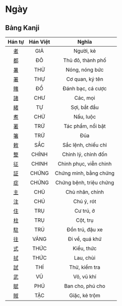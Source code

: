 <link href="styles.css" rel="stylesheet">

# Ngày

## Bảng Kanji

| Hán tự | Hán Việt | Nghĩa |
| :---: | :---: | :---: |
| [<span class="stroke-order">者</span>](https://www.tiengnhatdongian.com/kanji/giai-nghia-kanji-%E8%80%85) | GIẢ | Người, kẻ |
| [<span class="stroke-order">都</span>](https://www.tiengnhatdongian.com/kanji/giai-nghia-kanji-%E9%83%BD) | ĐÔ | Thủ đô, thành phố |
| [<span class="stroke-order">暑</span>](https://www.tiengnhatdongian.com/kanji/giai-nghia-kanji-%E6%9A%91) | THỬ | Nóng, nóng bức |
| [<span class="stroke-order">署</span>](https://www.tiengnhatdongian.com/kanji/giai-nghia-kanji-%E7%BD%B2) | THỰ | Cơ quan, ký tên |
| [<span class="stroke-order">賭</span>](https://www.tiengnhatdongian.com/kanji/giai-nghia-kanji-%E8%B3%AD) | ĐỔ | Đánh bạc, cá cược |
| [<span class="stroke-order">諸</span>](https://www.tiengnhatdongian.com/kanji/giai-nghia-kanji-%E8%AB%B8) | CHƯ | Các, mọi |
| [<span class="stroke-order">緒</span>](https://www.tiengnhatdongian.com/kanji/giai-nghia-kanji-%E7%B7%92) | TỰ | Sợi, bắt đầu |
| [<span class="stroke-order">煮</span>](https://www.tiengnhatdongian.com/kanji/giai-nghia-kanji-%E7%85%AE) | CHỬ | Nấu, luộc |
| [<span class="stroke-order">著</span>](https://www.tiengnhatdongian.com/kanji/giai-nghia-kanji-%E8%91%97) | TRỨ | Tác phẩm, nổi bật |
| [<span class="stroke-order">箸</span>](https://www.tiengnhatdongian.com/kanji/giai-nghia-kanji-%E7%AE%B8) | TRỨ | Đũa |
| [<span class="stroke-order">敕</span>](https://www.tiengnhatdongian.com/kanji/giai-nghia-kanji-%E6%95%95) | SẮC | Sắc lệnh, chiếu chỉ |
| [<span class="stroke-order">整</span>](https://www.tiengnhatdongian.com/kanji/giai-nghia-kanji-%E6%95%B4) | CHỈNH | Chỉnh lý, chỉnh đốn |
| [<span class="stroke-order">征</span>](https://www.tiengnhatdongian.com/kanji/giai-nghia-kanji-%E5%BE%81) | CHINH | Chinh phục, viễn chinh |
| [<span class="stroke-order">証</span>](https://www.tiengnhatdongian.com/kanji/giai-nghia-kanji-%E8%A8%BC) | CHỨNG | Chứng minh, bằng chứng |
| [<span class="stroke-order">症</span>](https://www.tiengnhatdongian.com/kanji/giai-nghia-kanji-%E7%97%87) | CHỨNG | Chứng bệnh, triệu chứng |
| [<span class="stroke-order">主</span>](https://www.tiengnhatdongian.com/kanji/giai-nghia-kanji-%E4%B8%BB) | CHỦ | Chủ nhân, chính |
| [<span class="stroke-order">注</span>](https://www.tiengnhatdongian.com/kanji/giai-nghia-kanji-%E6%B3%A8) | CHÚ | Chú ý, rót |
| [<span class="stroke-order">住</span>](https://www.tiengnhatdongian.com/kanji/giai-nghia-kanji-%E4%BD%8F) | TRỤ | Cư trú, ở |
| [<span class="stroke-order">柱</span>](https://www.tiengnhatdongian.com/kanji/giai-nghia-kanji-%E6%9F%B1) | TRỤ | Cột, trụ |
| [<span class="stroke-order">駐</span>](https://www.tiengnhatdongian.com/kanji/giai-nghia-kanji-%E9%A7%90) | TRÚ | Đồn trú, đậu xe |
| [<span class="stroke-order">往</span>](https://www.tiengnhatdongian.com/kanji/giai-nghia-kanji-%E5%BE%80) | VÃNG | Đi về, quá khứ |
| [<span class="stroke-order">式</span>](https://www.tiengnhatdongian.com/kanji/giai-nghia-kanji-%E5%BC%8F) | THỨC | Kiểu, thức |
| [<span class="stroke-order">拭</span>](https://www.tiengnhatdongian.com/kanji/giai-nghia-kanji-%E6%8B%AD) | THỨC | Lau, chùi |
| [<span class="stroke-order">試</span>](https://www.tiengnhatdongian.com/kanji/giai-nghia-kanji-%E8%A9%A6) | THÍ | Thử, kiểm tra |
| [<span class="stroke-order">武</span>](https://www.tiengnhatdongian.com/kanji/giai-nghia-kanji-%E6%AD%A6) | VŨ | Võ, vũ khí |
| [<span class="stroke-order">賦</span>](https://www.tiengnhatdongian.com/kanji/giai-nghia-kanji-%E8%B3%A6) | PHÚ | Ban cho, phú cho |
| [<span class="stroke-order">賊</span>](https://www.tiengnhatdongian.com/kanji/giai-nghia-kanji-%E8%B3%8A) | TẶC | Giặc, kẻ trộm |

